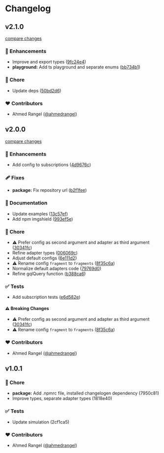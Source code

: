 # Changelog


## v2.1.0

[compare changes](https://github.com/ahmedrangel/gql-payload/compare/v2.0.0...v2.1.0)

### 🚀 Enhancements

- Improve and export types ([9fc24e4](https://github.com/ahmedrangel/gql-payload/commit/9fc24e4))
- **playground:** Add ts playground and separate enums ([bb734b1](https://github.com/ahmedrangel/gql-payload/commit/bb734b1))

### 🏡 Chore

- Update deps ([50bd2d6](https://github.com/ahmedrangel/gql-payload/commit/50bd2d6))

### ❤️ Contributors

- Ahmed Rangel ([@ahmedrangel](http://github.com/ahmedrangel))

## v2.0.0

[compare changes](https://github.com/ahmedrangel/gql-payload/compare/v1.0.1...v2.0.0)

### 🚀 Enhancements

- Add config to subscriptions ([4d9676c](https://github.com/ahmedrangel/gql-payload/commit/4d9676c))

### 🩹 Fixes

- **package:** Fix repository url ([b2f1fee](https://github.com/ahmedrangel/gql-payload/commit/b2f1fee))

### 📖 Documentation

- Update examples ([13c57ef](https://github.com/ahmedrangel/gql-payload/commit/13c57ef))
- Add npm imgshield ([993ef5e](https://github.com/ahmedrangel/gql-payload/commit/993ef5e))

### 🏡 Chore

- ⚠️  Prefer config as second argument and adapter as third argument ([30341fc](https://github.com/ahmedrangel/gql-payload/commit/30341fc))
- Refine adapter types ([006069c](https://github.com/ahmedrangel/gql-payload/commit/006069c))
- Adjust default configs ([6e111d2](https://github.com/ahmedrangel/gql-payload/commit/6e111d2))
- ⚠️  Rename config `fragment` to `fragments` ([8f35c6a](https://github.com/ahmedrangel/gql-payload/commit/8f35c6a))
- Normalize default adapters code ([79769d0](https://github.com/ahmedrangel/gql-payload/commit/79769d0))
- Refine gqlQuery function ([b388ca6](https://github.com/ahmedrangel/gql-payload/commit/b388ca6))

### ✅ Tests

- Add subscription tests ([e6d582e](https://github.com/ahmedrangel/gql-payload/commit/e6d582e))

#### ⚠️ Breaking Changes

- ⚠️  Prefer config as second argument and adapter as third argument ([30341fc](https://github.com/ahmedrangel/gql-payload/commit/30341fc))
- ⚠️  Rename config `fragment` to `fragments` ([8f35c6a](https://github.com/ahmedrangel/gql-payload/commit/8f35c6a))

### ❤️ Contributors

- Ahmed Rangel ([@ahmedrangel](http://github.com/ahmedrangel))

## v1.0.1


### 🏡 Chore

- **package:** Add .npmrc file, installed changelogen dependency (7950c81)
- Improve types, separate adapter types (1818e40)

### ✅ Tests

- Update simulation (2cf1ca5)

### ❤️ Contributors

- Ahmed Rangel ([@ahmedrangel](http://github.com/ahmedrangel))

